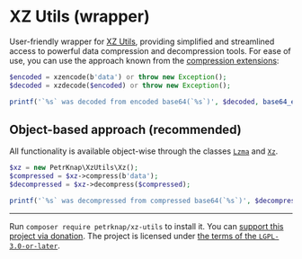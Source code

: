 # XZ Utils (wrapper)

User-friendly wrapper for [XZ Utils](https://github.com/tukaani-project/xz), providing simplified and streamlined access to powerful data compression and decompression tools.
For ease of use, you can use the approach known from the [compression extensions](https://www.php.net/manual/en/refs.compression.php):
```php
$encoded = xzencode(b'data') or throw new Exception();
$decoded = xzdecode($encoded) or throw new Exception();

printf('`%s` was decoded from encoded base64(`%s`)', $decoded, base64_encode($encoded));
```

## Object-based approach (recommended)

All functionality is available object-wise through the classes [`Lzma`](./src/Lzma.php) and [`Xz`](./src/Xz.php).

```php
$xz = new PetrKnap\XzUtils\Xz();
$compressed = $xz->compress(b'data');
$decompressed = $xz->decompress($compressed);

printf('`%s` was decompressed from compressed base64(`%s`)', $decompressed, base64_encode($compressed));
```

---

Run `composer require petrknap/xz-utils` to install it.
You can [support this project via donation](https://petrknap.github.io/donate.html).
The project is licensed under [the terms of the `LGPL-3.0-or-later`](./COPYING.LESSER).
